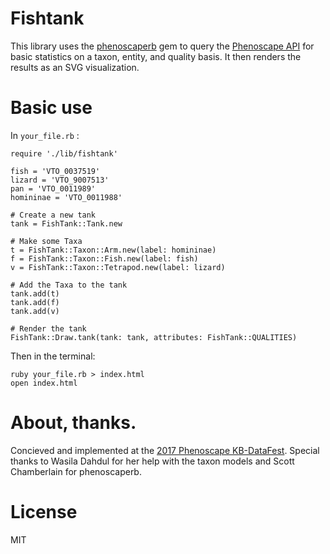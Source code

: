 
# Fishtank

This library uses the [phenoscaperb](https://github.com/phenoscape/phenoscaperb) gem to query the [Phenoscape API](http://kb.phenoscape.org/apidocs/) for basic statistics on a taxon, entity, and quality basis.  It then renders the results as an SVG visualization.

# Basic use

In `your_file.rb` :

```
require './lib/fishtank'

fish = 'VTO_0037519'
lizard = 'VTO_9007513' 
pan = 'VTO_0011989'
homininae = 'VTO_0011988'

# Create a new tank
tank = FishTank::Tank.new

# Make some Taxa
t = FishTank::Taxon::Arm.new(label: homininae)
f = FishTank::Taxon::Fish.new(label: fish)
v = FishTank::Taxon::Tetrapod.new(label: lizard)

# Add the Taxa to the tank
tank.add(t)
tank.add(f)
tank.add(v)

# Render the tank
FishTank::Draw.tank(tank: tank, attributes: FishTank::QUALITIES)
```

Then in the terminal:

```
ruby your_file.rb > index.html
open index.html
```

# About, thanks.

Concieved and implemented at the  [2017 Phenoscape KB-DataFest](https://github.com/phenoscape/KB-DataFest-2017). Special thanks to Wasila Dahdul for her help with the taxon models and Scott Chamberlain for phenoscaperb.

# License

MIT

